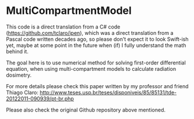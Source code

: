 # MultiCompartmentModel

This code is a direct translation from a C# code (https://github.com/tclaro/ipen), which was a direct translation from a Pascal code written decades ago, so please don't expect it to look Swift-ish yet, maybe at some point in the future when (if) I fully understand the math behind it.

The goal here is to use numerical method for solving first-order differential equation, when using multi-compartment models to calculate radiation dosimetry.

For more details please check this paper written by my professor and friend Thiago Claro:
http://www.teses.usp.br/teses/disponiveis/85/85131/tde-20122011-090939/pt-br.php

Please also check the original Github repository above mentioned.
